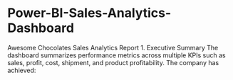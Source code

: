 # Power-BI-Sales-Analytics-Dashboard
 Awesome Chocolates Sales Analytics Report 1. Executive Summary The dashboard summarizes performance metrics across multiple KPIs such as sales, profit, cost, shipment, and product profitability. The company has achieved:
